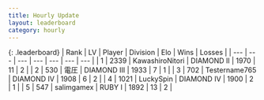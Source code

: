 ```yaml
---
title: Hourly Update
layout: leaderboard
category: hourly
---
```


{: .leaderboard}
| Rank | LV | Player | Division | Elo | Wins | Losses |
| --- | --- | --- | --- | --- | --- | --- |
| <span data-change="0">1</span> | 2339 | <span title="ID: 164871">KawashiroNitori</span> | DIAMOND II | <span data-change="47">1970</span> | <span data-change="4">11</span> | <span data-change="0">2</span> |
| <span data-change="0">2</span> | 530 | <span title="ID: 407707">電圧</span> | DIAMOND III | <span data-change="20">1933</span> | <span data-change="3">7</span> | <span data-change="1">1</span> |
| <span data-change="1">3</span> | 702 | <span title="ID: 188640">Testername765</span> | DIAMOND IV | <span data-change="9">1908</span> | <span data-change="3">6</span> | <span data-change="2">2</span> |
| <span data-change="-1">4</span> | 1021 | <span title="ID: 498412">LuckySpin</span> | DIAMOND IV | <span data-change="0">1900</span> | <span data-change="0">2</span> | <span data-change="0">1</span> |
| <span data-change="-">5</span> | 547 | <span title="ID: 446785">salimgamex</span> | RUBY I | <span data-change="-">1892</span> | <span data-change="-">13</span> | <span data-change="-">2</span> |
